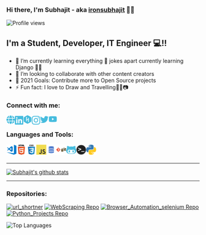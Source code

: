 ### Hi there, I'm Subhajit - aka [ironsubhajit][website] 👋😎

![Profile views](https://gpvc.arturio.dev/ironsubhajit)

## I'm a Student, Developer, IT Engineer 💻!!

- 🌱 I’m currently learning everything 🤣 jokes apart currently learning Django 🤑🌐
- 👯 I’m looking to collaborate with other content creators
- 🥅 2021 Goals: Contribute more to Open Source projects
- ⚡ Fun fact: I love to Draw and Travelling🏄‍♂️📷

### Connect with me:

[<img align="left" alt="ironsubhajit.com" width="22px" src="https://raw.githubusercontent.com/ironsubhajit/icons/2e2d2a392077664c0aefac538adb23cb2ba13d64/Dark_n_White_bkg/Website/globe-solid.svg" />][website]

[<img align="left" alt="ironsubhajit | LinkedIn" width="22px" src="https://raw.githubusercontent.com/ironsubhajit/icons/2e2d2a392077664c0aefac538adb23cb2ba13d64/Dark_n_White_bkg/LinkedIn/linkedin-brands.svg" />][linkedin]

[<img align="left" alt="ironsubhajit | LinkedIn" width="22px" src="https://raw.githubusercontent.com/ironsubhajit/icons/2e2d2a392077664c0aefac538adb23cb2ba13d64/Dark_n_White_bkg/hackerrank/hackerrank-brands.svg" />][hackerrank]

[<img align="left" alt="ironsubhajit | Instagram" width="22px" src="https://raw.githubusercontent.com/ironsubhajit/icons/2e2d2a392077664c0aefac538adb23cb2ba13d64/Dark_n_White_bkg/instagram/instagram-brands.svg" />][instagram]

[<img align="left" alt="ironsubhajit | Twitter" width="22px" src="https://raw.githubusercontent.com/ironsubhajit/icons/2e2d2a392077664c0aefac538adb23cb2ba13d64/Dark_n_White_bkg/twitter/twitter-brands.svg" />][twitter]

[<img align="left" alt="ironsubhajit | YouTube" width="22px" src="https://raw.githubusercontent.com/ironsubhajit/icons/2e2d2a392077664c0aefac538adb23cb2ba13d64/Dark_n_White_bkg/youtube/youtube-brands.svg" />][youtube]





<br />

### Languages and Tools:

<img align="left" alt="Visual Studio Code" width="26px" src="https://raw.githubusercontent.com/github/explore/80688e429a7d4ef2fca1e82350fe8e3517d3494d/topics/visual-studio-code/visual-studio-code.png" />
<img align="left" alt="HTML5" width="26px" src="https://raw.githubusercontent.com/github/explore/80688e429a7d4ef2fca1e82350fe8e3517d3494d/topics/html/html.png" />
<img align="left" alt="CSS3" width="26px" src="https://raw.githubusercontent.com/github/explore/80688e429a7d4ef2fca1e82350fe8e3517d3494d/topics/css/css.png" />
<img align="left" alt="JavaScript" width="26px" src="https://raw.githubusercontent.com/github/explore/80688e429a7d4ef2fca1e82350fe8e3517d3494d/topics/javascript/javascript.png" />
<img align="left" alt="SQL" width="26px" src="https://raw.githubusercontent.com/github/explore/80688e429a7d4ef2fca1e82350fe8e3517d3494d/topics/sql/sql.png" />
<img align="left" alt="Git" width="26px" src="https://raw.githubusercontent.com/github/explore/80688e429a7d4ef2fca1e82350fe8e3517d3494d/topics/git/git.png" />
<img align="left" alt="GitHub" width="26px" src="https://raw.githubusercontent.com/ironsubhajit/icons/2e2d2a392077664c0aefac538adb23cb2ba13d64/Dark_n_White_bkg/github/github-alt-brands.svg" />
<img align="left" alt="Terminal" width="26px" src="https://raw.githubusercontent.com/github/explore/80688e429a7d4ef2fca1e82350fe8e3517d3494d/topics/terminal/terminal.png" />
<img align="left" alt="Python" width="26px" src="https://raw.githubusercontent.com/ironsubhajit/icons/main/Python/python.png" />

<br />
<br />

---

[![Subhajit's github stats](https://github-readme-stats.vercel.app/api?username=ironsubhajit&hide=prs&count_private=true&show_icons=true&theme=algolia&hide_border=true)](https://github.com/ironsubhajit)

---


### Repositories:

[![url_shortner](https://github-readme-stats.vercel.app/api/pin/?username=ironsubhajit&repo=url_shortner&theme=dark&hide_border=true)](https://github.com/ironsubhajit/url_shortner)
[![WebScraping Repo](https://github-readme-stats.vercel.app/api/pin/?username=ironsubhajit&repo=WebScraping&theme=dark&hide_border=true)](https://github.com/ironsubhajit/WebScraping)
[![Browser_Automation_selenium Repo](https://github-readme-stats.vercel.app/api/pin/?username=ironsubhajit&repo=Browser_Automation_selenium&theme=dark&hide_border=true)](https://github.com/ironsubhajit/Browser_Automation_selenium)
[![Python_Projects Repo](https://github-readme-stats.vercel.app/api/pin/?username=ironsubhajit&repo=Python_Projects&theme=dark&hide_border=true)](https://github.com/ironsubhajit/Python_Projects)


![Top Languages](https://github-readme-stats.vercel.app/api/top-langs/?username=ironsubhajit&layout=compact&theme=dark&hide_border=true)



[website]: https://ironsubhajit.herokuapp.com
[hackerrank]: https://www.hackerrank.com/ironsubhajit
[course]: http://vsCodeHero.com
[twitter]: https://twitter.com/ironsubhajit
[youtube]: https://www.youtube.com/channel/UCGJYGiMDjWPCprI7Hs2WAuQ
[instagram]: https://www.instagram.com/ironsubhajit/
[linkedin]: https://www.linkedin.com/in/ironsubhajit/
[webdevplaylist]: https://www.youtube.com/playlist?list=PLkwxH9e_vrAJ0WbEsFA9W3I1W-g_BTsbt
[jsplaylist]: https://www.youtube.com/playlist?list=PLkwxH9e_vrALRJKu7wfXby3MKeflhTu6B
[cssplaylist]: https://www.youtube.com/playlist?list=PLkwxH9e_vrALSdvZuEh6gqQdmDoDIoqz4
[reactplaylist]: https://www.youtube.com/playlist?list=PLkwxH9e_vrAK4TdffpxKY3QGyHCpxFcQ0
